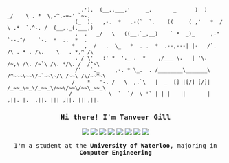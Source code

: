                             .').  (__,.___,'     _.       _      )  )      _/    \ . *  \,-^.-=-' `~-.
                          (_  ).   ,-.  *   .-(`  `.    ((     ( ,'   *  / \ .*  `.^-. /  (__,._(.___,)
                          .  .   _/   \   ((__.`_,__)    ` *  _)_     ,-"   `--.^/    `-.  *  ..  *  .    
                         *   ,  /   .  \_   *  . .  *  .--,---| |-   /`. /\ . * . /\.    \   . *,^ /\
                          . / \'   :' *  '._ .  *    ,/___ \.   | '\.   /~,\ /\. /~`\ /\. */\. /  /^~\
                          /'   `._     ,-. * \_.  . /________\_______\ /^~~~\~~\/~`~~\~/\ /~~\ /\/~~^~\
                         /    *   '-. /   \  ,.`\   |  _  [] |[/] [/]| /_~~_\~_\/_~~_\/~~\/~~\/~~\_~~_\
                        /            \  `  `/  \ '` | | |    |       |  ,||. |.  ,||. ||| ,||. || ,||.
 
<h3 align="center"><samp>Hi there! I'm <a href="https://tanveergill.me" style="text-decoration: none">Tanveer Gill</a></samp></h3>
<p align="center"> 
	<img src="https://img.shields.io/badge/-C-A8B9CC?logo=c&logoColor=white">
	<img src="https://img.shields.io/badge/-C++-00599C?logo=cplusplus&logoColor=white">
	<img src="https://img.shields.io/badge/-Java-ED8B00?logoColor=white">
	<img src="https://img.shields.io/badge/-Python-3776AB?logo=python&logoColor=white">
	<img src="https://img.shields.io/badge/-HTML-E34F26?logo=html5&logoColor=white">
	<img src="https://img.shields.io/badge/-CSS-1572B6?logo=css3&logoColor=white">
	<img src="https://img.shields.io/badge/-JavaScript-F7DF1E?logo=javascript&logoColor=white">
	<img src="https://img.shields.io/badge/-TypeScript-3178C6?logo=typescript&logoColor=white">
</p>

<p align="center"><samp>I'm a student at the <b>University of Waterloo</b>, majoring in <b>Computer Engineering<b></samp></p>
